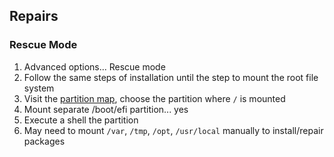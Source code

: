 ## Repairs

### Rescue Mode

1. Advanced options... Rescue mode
2. Follow the same steps of installation until the step to mount the root file system
3. Visit the [partition map](0201-partitions.md), choose the partition where `/` is mounted
4. Mount separate /boot/efi partition... yes
5. Execute a shell the partition
6. May need to mount `/var`, `/tmp`, `/opt`, `/usr/local` manually to install/repair packages
